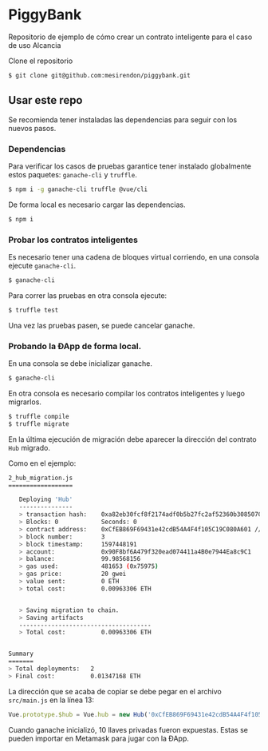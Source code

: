 # PiggyBank
Repositorio de ejemplo de cómo crear un contrato inteligente para el caso de uso Alcancia

Clone el repositorio

```bash
$ git clone git@github.com:mesirendon/piggybank.git
```

## Usar este repo
Se recomienda tener instaladas las dependencias para seguir con los nuevos pasos.

### Dependencias
Para verificar los casos de pruebas garantice tener instalado globalmente estos paquetes: `ganache-cli` y `truffle`.

```bash
$ npm i -g ganache-cli truffle @vue/cli
```

De forma local es necesario cargar las dependencias.

```bash
$ npm i
```

### Probar los contratos inteligentes
Es necesario tener una cadena de bloques virtual corriendo, en una consola ejecute `ganache-cli`.

```bash
$ ganache-cli
```

Para correr las pruebas en otra consola ejecute:

```bash
$ truffle test
```

Una vez las pruebas pasen, se puede cancelar ganache.

### Probando la ÐApp de forma local.

En una consola se debe inicializar ganache.

```bash
$ ganache-cli
```

En otra consola es necesario compilar los contratos inteligentes y luego migrarlos.

```bash
$ truffle compile
$ truffle migrate
```

En la última ejecución de migración debe aparecer la dirección del contrato `Hub` migrado.

Como en el ejemplo:

```bash
2_hub_migration.js
==================

   Deploying 'Hub'
   ---------------
   > transaction hash:    0xa82eb30fcf8f2174adf0b5b27fc2af52360b308507019162dc63b81cb7d42c1a
   > Blocks: 0            Seconds: 0
   > contract address:    0xCfEB869F69431e42cdB54A4F4f105C19C080A601 // <- Hay que copiar esta dirección
   > block number:        3
   > block timestamp:     1597448191
   > account:             0x90F8bf6A479f320ead074411a4B0e7944Ea8c9C1
   > balance:             99.98568156
   > gas used:            481653 (0x75975)
   > gas price:           20 gwei
   > value sent:          0 ETH
   > total cost:          0.00963306 ETH


   > Saving migration to chain.
   > Saving artifacts
   -------------------------------------
   > Total cost:          0.00963306 ETH


Summary
=======
> Total deployments:   2
> Final cost:          0.01347168 ETH

```

La dirección que se acaba de copiar se debe pegar en el archivo `src/main.js` en la línea 13:

```javascript
Vue.prototype.$hub = Vue.hub = new Hub('0xCfEB869F69431e42cdB54A4F4f105C19C080A601');
```

Cuando ganache inicializó, 10 llaves privadas fueron expuestas. Estas se pueden importar en Metamask para jugar con la ÐApp.
